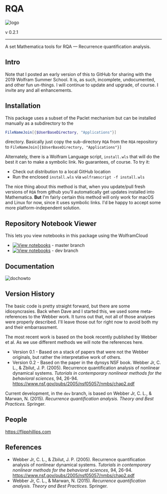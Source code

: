 # RQA

![logo](RQA/Documentation/icon.png)

v 0.2.1

***

A set Mathematica tools for RQA — Recurrence quantification analysis.

## Intro

Note that I posted an early version of this to GitHub for sharing with the 2019 Wolfram Summer School. It is, as such, incomplete, undocumented, and other fun un-things. I will continue to update and upgrade, of course. I invite any and all enhancements.

## Installation

This package uses a subset of the Paclet mechanism but can be installed manually as a subdirectory to the 

```mathematica
FileNameJoin[{$UserBaseDirectory, "Applications"}]
```

directory. Basically just copy the sub-directory `RQA` from the `RQA` repository to `FileNameJoin[{$UserBaseDirectory, "Applications"}]`

Alternately, there is a Wolfram Language script, `install.wls` that will do the best it can to make a symbolic link. No guarantees, of course. To try it:

* Check out distribution to a local GitHub location
* Run the enclosed `install.wls` via `wolframscript -f install.wls`

The nice thing about this method is that, when you update/pull fresh versions of `RQA` from github you'll automatically get updates installed into Mathematica. **But** I'm fairly certain this method will only work for macOS and Linux for now, since it uses symbolic links. I'd be happy to accept some more platform-independent solution.

## Repository Notebook Viewer

This lets you view notebooks in this package using the WolframCloud

* [![View notebooks](https://wolfr.am/Etv7EZ90)](https://wolfr.am/FVNv9Yfe) - master branch
* [![View notebooks](https://wolfr.am/Etv7EZ90)](https://wolfr.am/FFDrp9F5) - dev branch

## Documentation

![dochowto](RQA/Documentation/dochowto.png)

## Version History

The basic code is pretty straight forward, but there are some idiosyncrasies. Back when Dave and I started this, we used some meta-references to the Webber work. It turns out that, not all of those analyses were properly described. I'll leave those out for right now to avoid both my and their embarrassment.

The most recent work is based on the book recently published by Webber et al. As we use different methods we will note the references here.

* Version 0.1 - Based on a stack of papers that were not the Webber originals, but rather the interpretative work of others.
* Version 0.2 - Based on the paper in the dynsys NSF book. Webber Jr, C. L., & Zbilut, J. P. (2005). Recurrence quantification analysis of nonlinear dynamical systems. _Tutorials in contemporary nonlinear methods for the behavioral sciences_, 94, 26-94. <https://www.nsf.gov/pubs/2005/nsf05057/nmbs/chap2.pdf>

Current development, in the `dev` branch, is based on Webber Jr, C. L., & Marwan, N. (2015). _Recurrence quantification analysis. Theory and Best Practices._ Springer.

## People

<https://flipphillips.com>

## References

* Webber Jr, C. L., & Zbilut, J. P. (2005). Recurrence quantification analysis of nonlinear dynamical systems. _Tutorials in contemporary nonlinear methods for the behavioral sciences_, 94, 26-94. <https://www.nsf.gov/pubs/2005/nsf05057/nmbs/chap2.pdf>
* Webber Jr, C. L., & Marwan, N. (2015). _Recurrence quantification analysis. Theory and Best Practices._ Springer.
